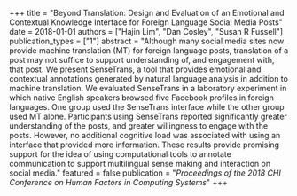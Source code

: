 +++
title = "Beyond Translation: Design and Evaluation of an Emotional and Contextual Knowledge Interface for Foreign Language Social Media Posts"
date = 2018-01-01
authors = ["Hajin Lim", "Dan Cosley", "Susan R Fussell"]
publication_types = ["1"]
abstract = "Although many social media sites now provide machine translation (MT) for foreign language posts, translation of a post may not suffice to support understanding of, and engagement with, that post. We present SenseTrans, a tool that provides emotional and contextual annotations generated by natural language analysis in addition to machine translation. We evaluated SenseTrans in a laboratory experiment in which native English speakers browsed five Facebook profiles in foreign languages. One group used the SenseTrans interface while the other group used MT alone. Participants using SenseTrans reported significantly greater understanding of the posts, and greater willingness to engage with the posts. However, no additional cognitive load was associated with using an interface that provided more information. These results provide promising support for the idea of using computational tools to annotate communication to support multilingual sense making and interaction on social media."
featured = false
publication = "*Proceedings of the 2018 CHI Conference on Human Factors in Computing Systems*"
+++

